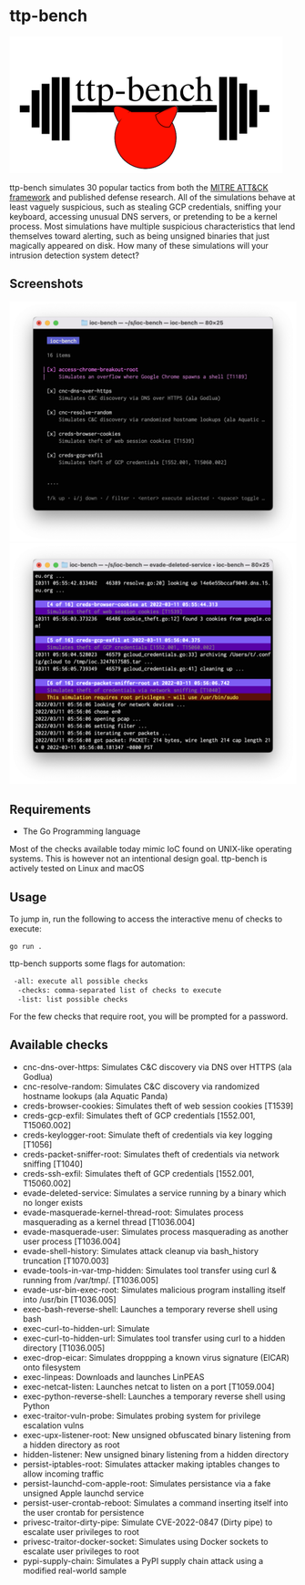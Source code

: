 # ttp-bench

![logo](./images/logo.png)

ttp-bench simulates 30 popular tactics from both the [MITRE ATT&CK framework](https://attack.mitre.org/) and published defense research. All of the simulations behave at least vaguely suspicious, such as stealing GCP credentials, sniffing your keyboard, accessing unusual DNS servers, or pretending to be a kernel process. Most simulations have multiple suspicious characteristics that lend themselves toward alerting, such as being unsigned binaries that just magically appeared on disk. How many of these simulations will your intrusion detection system detect?

## Screenshots

![choices](./images/ioc-choices.png)
![running](./images/ioc-running.png)

## Requirements

* The Go Programming language

Most of the checks available today mimic IoC found on UNIX-like operating systems. This is however not an intentional design goal. ttp-bench is actively tested on Linux and macOS

## Usage

To jump in, run the following to access the interactive menu of checks to execute:

```shell
go run .
```

ttp-bench supports some flags for automation:

```shell
 -all: execute all possible checks
  -checks: comma-separated list of checks to execute
  -list: list possible checks
```

For the few checks that require root, you will be prompted for a password.

## Available checks

* cnc-dns-over-https: Simulates C&C discovery via DNS over HTTPS (ala Godlua)
* cnc-resolve-random: Simulates C&C discovery via randomized hostname lookups (ala Aquatic Panda)
* creds-browser-cookies: Simulates theft of web session cookies [T1539]
* creds-gcp-exfil: Simulates theft of GCP credentials [1552.001, T15060.002]
* creds-keylogger-root: Simulate theft of credentials via key logging [T1056]
* creds-packet-sniffer-root: Simulates theft of credentials via network sniffing [T1040]
* creds-ssh-exfil: Simulates theft of GCP credentials [1552.001, T15060.002]
* evade-deleted-service: Simulates a service running by a binary which no longer exists
* evade-masquerade-kernel-thread-root: Simulates process masquerading as a kernel thread [T1036.004]
* evade-masquerade-user: Simulates process masquerading as another user process [T1036.004]
* evade-shell-history: Simulates attack cleanup via bash_history truncation [T1070.003]
* evade-tools-in-var-tmp-hidden: Simulates tool transfer using curl & running from /var/tmp/. [T1036.005]
* evade-usr-bin-exec-root: Simulates malicious program installing itself into /usr/bin [T1036.005]
* exec-bash-reverse-shell: Launches a temporary reverse shell using bash
* exec-curl-to-hidden-url: Simulate
* exec-curl-to-hidden-url: Simulates tool transfer using curl to a hidden directory [T1036.005]
* exec-drop-eicar: Simulates droppping a known virus signature (EICAR) onto filesystem
* exec-linpeas: Downloads and launches LinPEAS
* exec-netcat-listen: Launches netcat to listen on a port [T1059.004]
* exec-python-reverse-shell: Launches a temporary reverse shell using Python
* exec-traitor-vuln-probe: Simulates probing system for privilege escalation vulns
* exec-upx-listener-root: New unsigned obfuscated binary listening from a hidden directory as root
* hidden-listener: New unsigned binary listening from a hidden directory
* persist-iptables-root: Simulates attacker making iptables changes to allow incoming traffic
* persist-launchd-com-apple-root: Simulates persistance via a fake unsigned Apple launchd service
* persist-user-crontab-reboot: Simulates a command inserting itself into the user crontab for persistence
* privesc-traitor-dirty-pipe: Simulate CVE-2022-0847 (Dirty pipe) to escalate user privileges to root
* privesc-traitor-docker-socket: Simulates using Docker sockets to escalate user privileges to root
* pypi-supply-chain: Simulates a PyPI supply chain attack using a modified real-world sample
